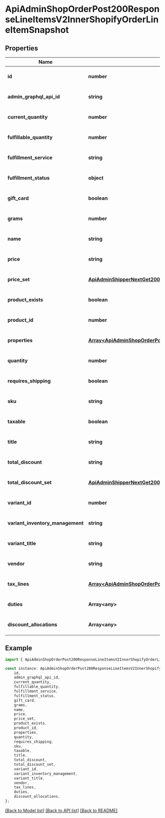 # ApiAdminShopOrderPost200ResponseLineItemsV2InnerShopifyOrderLineItemSnapshot


## Properties

Name | Type | Description | Notes
------------ | ------------- | ------------- | -------------
**id** | **number** |  | [optional] [default to undefined]
**admin_graphql_api_id** | **string** |  | [optional] [default to undefined]
**current_quantity** | **number** |  | [optional] [default to undefined]
**fulfillable_quantity** | **number** |  | [optional] [default to undefined]
**fulfillment_service** | **string** |  | [optional] [default to undefined]
**fulfillment_status** | **object** |  | [optional] [default to undefined]
**gift_card** | **boolean** |  | [optional] [default to undefined]
**grams** | **number** |  | [optional] [default to undefined]
**name** | **string** |  | [optional] [default to undefined]
**price** | **string** |  | [optional] [default to undefined]
**price_set** | [**ApiAdminShipperNextGet200ResponseBigOrderLineItemsV2InnerShopifyOrderLineItemSnapshotDutiesInnerPriceSet**](ApiAdminShipperNextGet200ResponseBigOrderLineItemsV2InnerShopifyOrderLineItemSnapshotDutiesInnerPriceSet.md) |  | [optional] [default to undefined]
**product_exists** | **boolean** |  | [optional] [default to undefined]
**product_id** | **number** |  | [optional] [default to undefined]
**properties** | [**Array&lt;ApiAdminShopOrderPost200ResponseLineItemsV2InnerShopifyOrderLineItemSnapshotPropertiesInner&gt;**](ApiAdminShopOrderPost200ResponseLineItemsV2InnerShopifyOrderLineItemSnapshotPropertiesInner.md) |  | [optional] [default to undefined]
**quantity** | **number** |  | [optional] [default to undefined]
**requires_shipping** | **boolean** |  | [optional] [default to undefined]
**sku** | **string** |  | [optional] [default to undefined]
**taxable** | **boolean** |  | [optional] [default to undefined]
**title** | **string** |  | [optional] [default to undefined]
**total_discount** | **string** |  | [optional] [default to undefined]
**total_discount_set** | [**ApiAdminShipperNextGet200ResponseBigOrderLineItemsV2InnerShopifyOrderLineItemSnapshotDutiesInnerPriceSet**](ApiAdminShipperNextGet200ResponseBigOrderLineItemsV2InnerShopifyOrderLineItemSnapshotDutiesInnerPriceSet.md) |  | [optional] [default to undefined]
**variant_id** | **number** |  | [optional] [default to undefined]
**variant_inventory_management** | **string** |  | [optional] [default to undefined]
**variant_title** | **string** |  | [optional] [default to undefined]
**vendor** | **string** |  | [optional] [default to undefined]
**tax_lines** | [**Array&lt;ApiAdminShopOrderPost200ResponseLineItemsV2InnerShopifyOrderLineItemSnapshotTaxLinesInner&gt;**](ApiAdminShopOrderPost200ResponseLineItemsV2InnerShopifyOrderLineItemSnapshotTaxLinesInner.md) |  | [optional] [default to undefined]
**duties** | **Array&lt;any&gt;** |  | [optional] [default to undefined]
**discount_allocations** | **Array&lt;any&gt;** |  | [optional] [default to undefined]

## Example

```typescript
import { ApiAdminShopOrderPost200ResponseLineItemsV2InnerShopifyOrderLineItemSnapshot } from '@heavygee/arda-api-sdk';

const instance: ApiAdminShopOrderPost200ResponseLineItemsV2InnerShopifyOrderLineItemSnapshot = {
    id,
    admin_graphql_api_id,
    current_quantity,
    fulfillable_quantity,
    fulfillment_service,
    fulfillment_status,
    gift_card,
    grams,
    name,
    price,
    price_set,
    product_exists,
    product_id,
    properties,
    quantity,
    requires_shipping,
    sku,
    taxable,
    title,
    total_discount,
    total_discount_set,
    variant_id,
    variant_inventory_management,
    variant_title,
    vendor,
    tax_lines,
    duties,
    discount_allocations,
};
```

[[Back to Model list]](../README.md#documentation-for-models) [[Back to API list]](../README.md#documentation-for-api-endpoints) [[Back to README]](../README.md)
